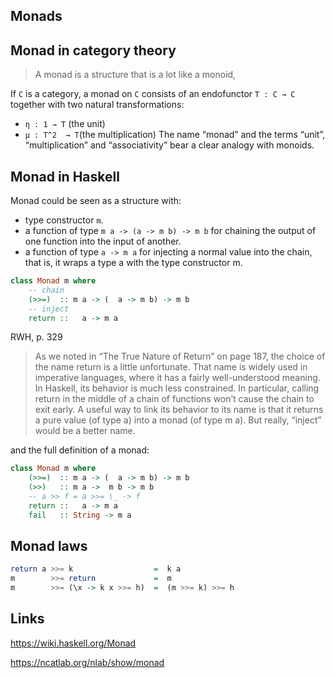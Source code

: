 ## Monads

## Monad in category theory
> A monad is a structure that is a lot like a monoid,

If `C` is a category, a monad on `C` consists of an endofunctor  `T : C → C` 
together with two natural transformations: 
-  `η : 1 → T` (the unit)
-  `μ : T^2  → T`(the multiplication)
The name “monad” and the terms “unit”, “multiplication” and “associativity” bear a clear analogy with monoids. 

## Monad in Haskell
Monad could be seen as a structure with:
- type constructor `m`.
- a function of type `m a -> (a -> m b) -> m b` for chaining the output of one function into the input of another.
- a function of type `a -> m a` for injecting a normal value into the chain, that is, it wraps a type a with the type constructor m.

```haskell
class Monad m where
    -- chain
    (>>=)  :: m a -> (  a -> m b) -> m b
    -- inject
    return ::   a -> m a
```

RWH, p. 329
> As we noted in “The True Nature of Return” on page 187, the choice of the name return is a little unfortunate. That name is widely used in imperative languages, where it has a fairly well-understood meaning. In Haskell, its behavior is much less constrained. In particular, calling return in the middle of a chain of functions won’t cause the chain to exit early. A useful way to link its behavior to its name is that it returns a pure value (of type a) into a monad (of type m a). But really, “inject” would be a better name.


and the full definition of a monad:

```haskell
class Monad m where
    (>>=)  :: m a -> (  a -> m b) -> m b
    (>>)   :: m a ->  m b -> m b
    -- a >> f = a >>= \_ -> f
    return ::   a -> m a
    fail   :: String -> m a
```

## Monad laws

```haskell
return a >>= k                  =  k a
m        >>= return             =  m
m        >>= (\x -> k x >>= h)  =  (m >>= k) >>= h
```


## Links
https://wiki.haskell.org/Monad

https://ncatlab.org/nlab/show/monad
